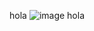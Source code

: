 hola
![image](https://github.com/danielhidalgo2/Hacking-Notes/assets/60622651/21490a89-3280-4712-960d-cbbdfb32b5a1)
hola
